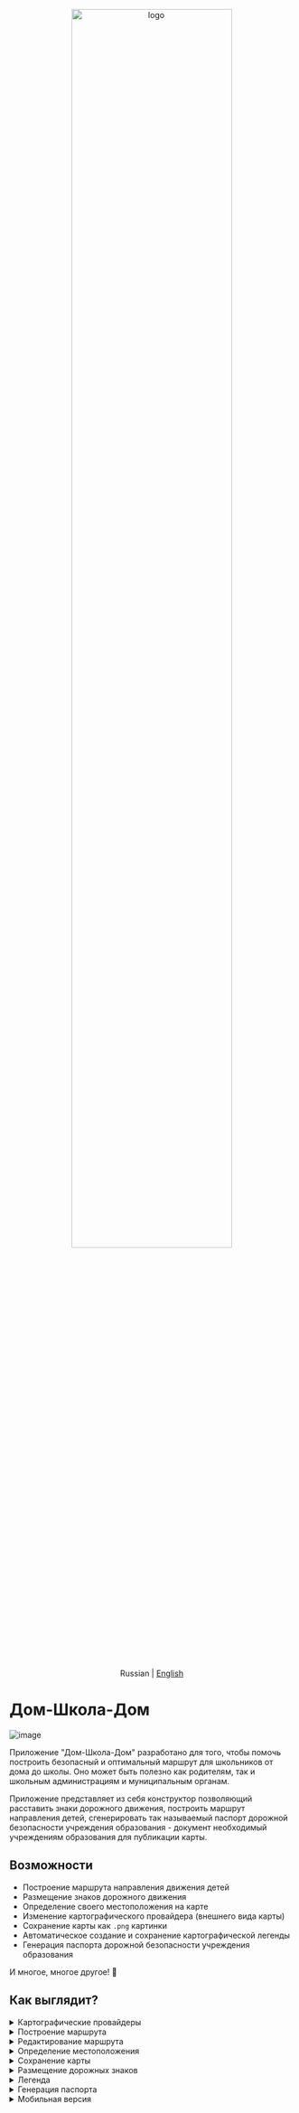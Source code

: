<p align="center">
  <a href="https://plasmo.com">
    <img alt="logo" width="75%" src="" />
  </a>
</p>

<p align="center">
  Russian | <a href="#">English</a>
</p>

# Дом-Школа-Дом

![image](https://user-images.githubusercontent.com/30534091/228859083-a1ba1d13-c55c-47b8-8fa6-ec2a8c60ec03.png)

Приложение "Дом-Школа-Дом" разработано для того, чтобы помочь построить безопасный и оптимальный маршрут для школьников от дома до школы. Оно может быть полезно как родителям, так и школьным администрациям и муниципальным органам.

Приложение представляет из себя конструктор позволяющий расставить знаки дорожного движения, построить маршрут направления детей, сгенерировать так называемый паспорт дорожной безопасности учреждения образования - документ необходимый учреждениям образования для публикации карты.

## Возможности
- Построение маршрута направления движения детей
- Размещение знаков дорожного движения
- Определение своего местоположения на карте
- Изменение картографического провайдера (внешнего вида карты)
- Сохранение карты как `.png` картинки 
- Автоматическое создание и сохранение картографической легенды
- Генерация паспорта дорожной безопасности учреждения образования

И многое, многое другое! 🚀

## Как выглядит?
<details>
  <summary>Картографические провайдеры</summary>
  <img alt="Картографические провайдеры" src="https://user-images.githubusercontent.com/30534091/228859964-fce5c196-7f7e-4203-8411-8fe60bf1eeff.png"/>
</details>
<details>
  <summary>Построение маршрута</summary>
  <img alt="Построение маршрута" src="https://user-images.githubusercontent.com/30534091/228860213-a6018f53-f6ab-4ba8-8252-706f47bd9aa9.png"/>
</details>
<details>
  <summary>Редактирование маршрута</summary>
  <img alt="Редактирование маршрута" src="https://user-images.githubusercontent.com/30534091/228860530-d0aaf7b2-9b9b-48d4-8eca-035854d4e6e5.png"/>
</details>
<details>
  <summary>Определение местоположения</summary>
  <img alt="Определение местоположения" src="https://user-images.githubusercontent.com/30534091/228860671-13c76f0c-5064-4314-ac97-325b19414e36.png"/>
</details>
<details>
  <summary>Сохранение карты</summary>
  <img alt="Сохранение карты" src="https://user-images.githubusercontent.com/30534091/228860834-c382ca9c-888f-466a-9fcd-ea8e14a6abf5.png"/>
</details>
<details>
  <summary>Размещение дорожных знаков</summary>
  <img alt="Размещение дорожных знаков" src="https://user-images.githubusercontent.com/30534091/228861180-c3cf7544-2b80-473a-8be4-9433d777df01.png"/>
</details>
<details>
  <summary>Легенда</summary>
  <img alt="Легенда" src="https://user-images.githubusercontent.com/30534091/228861346-c99afc06-e011-45d9-bc7d-d9f5566f0f52.png"/>
</details>
<details>
  <summary>Генерация паспорта</summary>
  <img alt="Паспорт (первая страница)" src="https://user-images.githubusercontent.com/30534091/228861549-59460c94-06eb-4fb3-81d3-b6ca75574b51.png"/>
  <img alt="Паспорт (вторая страница)" src="https://user-images.githubusercontent.com/30534091/228861586-23f68f98-6cd5-493a-b47c-30163badf64c.png"/>
  <img alt="Сгенерированный документ" src="https://user-images.githubusercontent.com/30534091/228861616-cd899873-08c0-484e-92be-19ae303343ee.png"/>
</details>
<details>
  <summary>Мобильная версия</summary>
  <img alt="Мобильная версия" src="https://user-images.githubusercontent.com/30534091/228861929-e15c9760-058f-4ee2-89eb-a59c06a7b953.png"/>
  <img alt="Мобильная версия (вкладки)" src="https://user-images.githubusercontent.com/30534091/228861950-3b662f79-635b-47f4-9d62-091ea87dc734.png"/>
  <img alt="Мобильная версия (паспорт)" src="https://user-images.githubusercontent.com/30534091/228861969-3a4dc6fb-2c58-42b8-b854-1bc1810eaf42.png"/>
  <img alt="Мобильная версия (еще меньше)" src="https://user-images.githubusercontent.com/30534091/228862012-7da3ce68-ca17-4fd8-80d4-d9af0572cc41.png"/>
</details>
